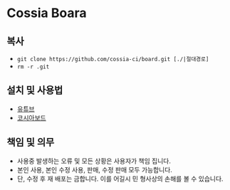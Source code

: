# Cossia Boara

## 복사
- `git clone https://github.com/cossia-ci/board.git [./|절대경로]`
- `rm -r .git`

## 설치 및 사용법
- [유튜브](https://studio.youtube.com/channel/UCZxmOJr9p1wU3uLK7Cybxkw/playlists)
- [코시아보드](https://cossia.kr)

## 책임 및 의무
- 사용중 발생하는 오류 및 모든 상황은 사용자가 책임 집니다.
- 본인 사용, 본인 수정 사용, 판매, 수정 판매 모두 가능합니다.
- 단, 수정 후 재 배포는 금합니다. 이를 어길시 민 형사상의 손해를 볼 수 있습니다.